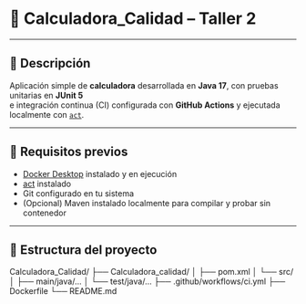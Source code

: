 # 🧮 Calculadora_Calidad – Taller 2


---

## 📌 Descripción
Aplicación simple de **calculadora** desarrollada en **Java 17**, con pruebas unitarias en **JUnit 5**  
e integración continua (CI) configurada con **GitHub Actions** y ejecutada localmente con [`act`](https://github.com/nektos/act).

---

## 🚀 Requisitos previos

- [Docker Desktop](https://www.docker.com/products/docker-desktop/) instalado y en ejecución  
- [act](https://github.com/nektos/act) instalado  
- Git configurado en tu sistema  
- (Opcional) Maven instalado localmente para compilar y probar sin contenedor

---

## 📂 Estructura del proyecto

Calculadora_Calidad/
├── Calculadora_calidad/
│ ├── pom.xml
│ └── src/
│ ├── main/java/...
│ └── test/java/...
├── .github/workflows/ci.yml
├── Dockerfile
└── README.md